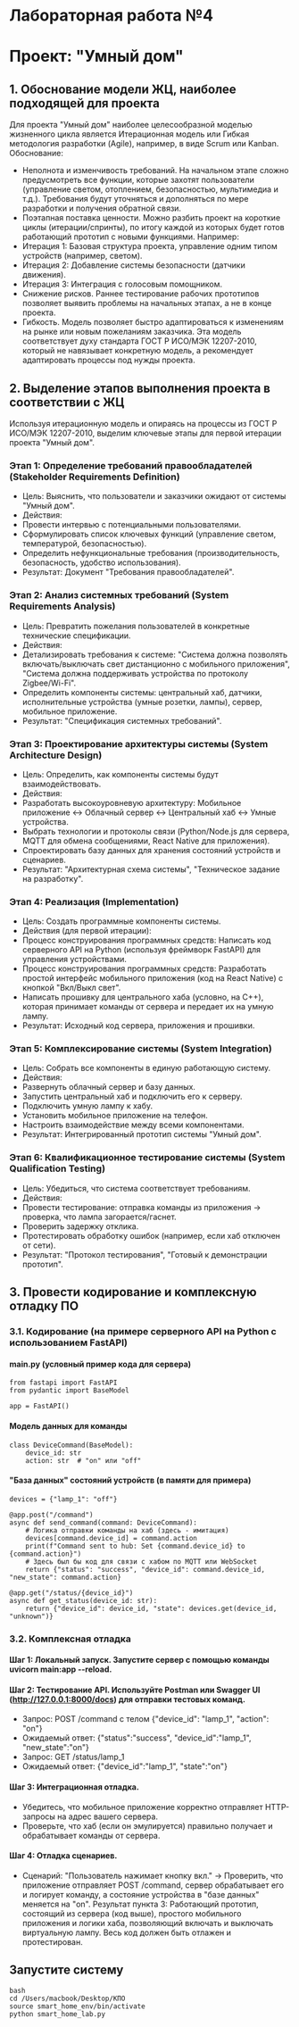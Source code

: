 # Лабораторная работа №4
# Проект: "Умный дом"

## 1. Обоснование модели ЖЦ, наиболее подходящей для проекта
Для проекта "Умный дом" наиболее целесообразной моделью жизненного цикла является Итерационная модель или Гибкая методология разработки (Agile), например, в виде Scrum или Kanban.
Обоснование:
- Неполнота и изменчивость требований. На начальном этапе сложно предусмотреть все функции, которые захотят пользователи (управление светом, отоплением, безопасностью, мультимедиа и т.д.). Требования будут уточняться и дополняться по мере разработки и получения обратной связи.
- Поэтапная поставка ценности. Можно разбить проект на короткие циклы (итерации/спринты), по итогу каждой из которых будет готов работающий прототип с новыми функциями. Например:
- Итерация 1: Базовая структура проекта, управление одним типом устройств (например, светом).
- Итерация 2: Добавление системы безопасности (датчики движения).
- Итерация 3: Интеграция с голосовым помощником.
- Снижение рисков. Раннее тестирование рабочих прототипов позволяет выявить проблемы на начальных этапах, а не в конце проекта.
- Гибкость. Модель позволяет быстро адаптироваться к изменениям на рынке или новым пожеланиям заказчика.
Эта модель соответствует духу стандарта ГОСТ Р ИСО/МЭК 12207-2010, который не навязывает конкретную модель, а рекомендует адаптировать процессы под нужды проекта.

## 2. Выделение этапов выполнения проекта в соответствии с ЖЦ
Используя итерационную модель и опираясь на процессы из ГОСТ Р ИСО/МЭК 12207-2010, выделим ключевые этапы для первой итерации проекта "Умный дом".
### Этап 1: Определение требований правообладателей (Stakeholder Requirements Definition)
- Цель: Выяснить, что пользователи и заказчики ожидают от системы "Умный дом".
- Действия:
- Провести интервью с потенциальными пользователями.
- Сформулировать список ключевых функций (управление светом, температурой, безопасностью).
- Определить нефункциональные требования (производительность, безопасность, удобство использования).
- Результат: Документ "Требования правообладателей".
### Этап 2: Анализ системных требований (System Requirements Analysis)
- Цель: Превратить пожелания пользователей в конкретные технические спецификации.
- Действия:
- Детализировать требования к системе: "Система должна позволять включать/выключать свет дистанционно с мобильного приложения", "Система должна поддерживать устройства по протоколу Zigbee/Wi-Fi".
- Определить компоненты системы: центральный хаб, датчики, исполнительные устройства (умные розетки, лампы), сервер, мобильное приложение.
- Результат: "Спецификация системных требований".
### Этап 3: Проектирование архитектуры системы (System Architecture Design)
- Цель: Определить, как компоненты системы будут взаимодействовать.
- Действия:
- Разработать высокоуровневую архитектуру: Мобильное приложение <-> Облачный сервер <-> Центральный хаб <-> Умные устройства.
- Выбрать технологии и протоколы связи (Python/Node.js для сервера, MQTT для обмена сообщениями, React Native для приложения).
- Спроектировать базу данных для хранения состояний устройств и сценариев.
- Результат: "Архитектурная схема системы", "Техническое задание на разработку".
### Этап 4: Реализация (Implementation)
- Цель: Создать программные компоненты системы.
- Действия (для первой итерации):
- Процесс конструирования программных средств: Написать код серверного API на Python (используя фреймворк FastAPI) для управления устройствами.
- Процесс конструирования программных средств: Разработать простой интерфейс мобильного приложения (код на React Native) с кнопкой "Вкл/Выкл свет".
- Написать прошивку для центрального хаба (условно, на C++), которая принимает команды от сервера и передает их на умную лампу.
- Результат: Исходный код сервера, приложения и прошивки.
### Этап 5: Комплексирование системы (System Integration)
- Цель: Собрать все компоненты в единую работающую систему.
- Действия:
- Развернуть облачный сервер и базу данных.
- Запустить центральный хаб и подключить его к серверу.
- Подключить умную лампу к хабу.
- Установить мобильное приложение на телефон.
- Настроить взаимодействие между всеми компонентами.
- Результат: Интегрированный прототип системы "Умный дом".
### Этап 6: Квалификационное тестирование системы (System Qualification Testing)
- Цель: Убедиться, что система соответствует требованиям.
- Действия:
- Провести тестирование: отправка команды из приложения -> проверка, что лампа загорается/гаснет.
- Проверить задержку отклика.
- Протестировать обработку ошибок (например, если хаб отключен от сети).
- Результат: "Протокол тестирования", "Готовый к демонстрации прототип".

## 3. Провести кодирование и комплексную отладку ПО
### 3.1. Кодирование (на примере серверного API на Python с использованием FastAPI)

#### main.py (условный пример кода для сервера)
	from fastapi import FastAPI
	from pydantic import BaseModel

	app = FastAPI()

#### Модель данных для команды
	class DeviceCommand(BaseModel):
		device_id: str
		action: str  # "on" или "off"

#### "База данных" состояний устройств (в памяти для примера)
	devices = {"lamp_1": "off"}

	@app.post("/command")
	async def send_command(command: DeviceCommand):
		# Логика отправки команды на хаб (здесь - имитация)
		devices[command.device_id] = command.action
		print(f"Command sent to hub: Set {command.device_id} to {command.action}")
		# Здесь был бы код для связи с хабом по MQTT или WebSocket
		return {"status": "success", "device_id": command.device_id, "new_state": command.action}

	@app.get("/status/{device_id}")
	async def get_status(device_id: str):
		return {"device_id": device_id, "state": devices.get(device_id, "unknown")}


### 3.2. Комплексная отладка
#### Шаг 1: Локальный запуск. Запустите сервер с помощью команды uvicorn main:app --reload.
#### Шаг 2: Тестирование API. Используйте Postman или Swagger UI (http://127.0.0.1:8000/docs) для отправки тестовых команд.
- Запрос: POST /command с телом 
	{"device_id": "lamp_1", "action": "on"}
- Ожидаемый ответ: 
	{"status":"success", "device_id":"lamp_1", "new_state":"on"}
- Запрос: 
	GET /status/lamp_1
- Ожидаемый ответ: 
	{"device_id":"lamp_1", "state":"on"}
#### Шаг 3: Интеграционная отладка.
- Убедитесь, что мобильное приложение корректно отправляет HTTP-запросы на адрес вашего сервера.
- Проверьте, что хаб (если он эмулируется) правильно получает и обрабатывает команды от сервера.
#### Шаг 4: Отладка сценариев.
- Сценарий: "Пользователь нажимает кнопку вкл." -> Проверить, что приложение отправляет POST /command, сервер обрабатывает его и логирует команду, а состояние устройства в "базе данных" меняется на "on".
Результат пункта 3: Работающий прототип, состоящий из сервера (код выше), простого мобильного приложения и логики хаба, позволяющий включать и выключать виртуальную лампу. Весь код должен быть отлажен и протестирован.

## Запустите систему
	bash
	cd /Users/macbook/Desktop/КПО
	source smart_home_env/bin/activate
	python smart_home_lab.py